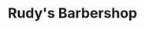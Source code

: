 ---
title: "Rudy's Barbershop"
url: /portland/rudys-barbershop-southeast-hawthorne-boulevard/
shop: hairdresser
---